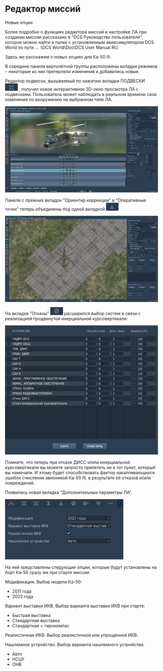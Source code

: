 # Редактор миссий

Новые опции

Более подробно о функциях редактора миссий и настройке ЛА при создании миссии
рассказано в "DCS Руководство пользователя", которое можно найти в папке с установленным авиасимулятором DCS World по пути
… :\DCS World\Doc\DCS User Manual RU.

Здесь же расскажем о новых опциях для Ка-50 III.

В середине панели вертолётной группы расположены вкладки режимов – некоторые
из них претерпели изменения и добавились новые.


Редактор подвесок, вызываемый по нажатию вкладки ПОДВЕСКИ
![](img/img-546-1-screen.jpg)
, получил
новое интерактивное 3D-окно просмотра ЛА с подвесками. Пользователь может
наблюдать в реальном времени свои изменения по вооружению на выбранном типе
ЛА.




![15-1: Вкладка редактора вооружения и окраски](img/img-546-2892.jpg)



Панели с прежних вкладок "Ориентир коррекции" и "Оперативные точки" теперь
объединены под одной вкладкой
![](img/img-546-2-screen.jpg)

![15-2: Вкладка ориентира коррекции и оперативных точек](img/img-547-2900.jpg)



На вкладке "Отказы" 
![](img/img-547-1-screen.jpg)
расширился выбор систем в связи с реализацией продвинутой инерциальной курсовертикали:




![15-3: Вкладка отказов](img/img-547-2904.png)

Помните, что теперь при отказе ДИСС и/или инерциальной курсовертикали вы можете запросто прилететь не в тот пункт, который вы намечали. И этому будет способствовать фактор накапливающихся ошибок счисления авионикой Ка-50 III, в результате её отказов и/или повреждений.

Появилась новая вкладка "Дополнительные параметры ЛА".




![15-4: Вкладка дополнительных параметров ЛА](img/img-548-2909.png)



На ней представлены следующие опции, которые будут установлены на борт Ка-50
сразу же при старте миссии:


Модификация. Выбор модели Ка-50:

-   2011 года
-   2022 года

Вариант выставки ИКВ. Выбор варианта выставки ИКВ при старте:

-   Быстрая выставка
-   Стандартная выставка
-   Стандартная + гирокомпас

Реалистичная ИКВ. Выбор реалистичной или упрощённой ИКВ.

Нашлемное устройство. Выбор варианта нашлемного устройства:

-   Авто
-   НСЦУ
-   ОНВ


